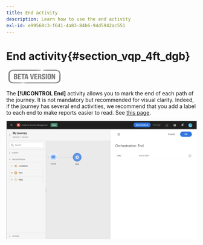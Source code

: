 ```yaml
---
title: End activity
description: Learn how to use the end activity
exl-id: e99568c3-f641-4a83-84b6-94d5942ac551
---
```

# End activity{#section_vqp_4ft_dgb}

![](../assets/do-not-localize/badge.png)

The **[!UICONTROL End]** activity allows you to mark the end of each path of the journey. It is not mandatory but recommended for visual clarity. Indeed, if the journey has several end activities, we recommend that you add a label to each end to make reports easier to read. See [this page](../reports/live-report.md).

![](../assets/journey54.png)
